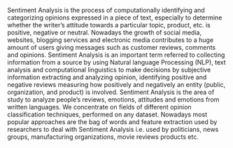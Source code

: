Sentiment Analysis is the process of computationally identifying and categorizing opinions expressed in a piece of text, especially to determine whether the writer’s attitude towards a particular topic, product, etc. is positive, negative or neutral.
Nowadays the growth of social media, websites, blogging services and electronic media contributes to a huge amount of users giving messages such as customer reviews, comments and opinions. Sentiment Analysis is an important term referred to collecting information from a source by using Natural language Processing (NLP), text analysis and computational linguistics to make decisions by subjective information extracting and analyzing opinion, identifying positive and negative reviews measuring how positively and negatively an entity (public, organization, and product) is involved. Sentiment Analysis is the area of study to analyze people’s reviews, emotions, attitudes and emotions from written languages. We concentrate on fields of different opinion classification techniques, performed on any dataset. Nowadays most popular approaches are the bag of words and feature extraction used by researchers to deal with Sentiment Analysis i.e. used by politicians, news groups, manufacturing organizations, movie reviews products etc. 
